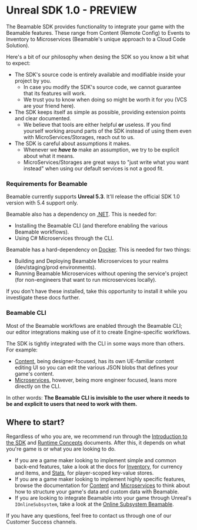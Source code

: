 # Unreal SDK 1.0 - PREVIEW
The Beamable SDK provides functionality to integrate your game with the Beamable features. These range from Content (Remote Config) to Events to Inventory to Microservices (Beamable's unique approach to a Cloud Code Solution).

Here's a bit of our philosophy when desing the SDK so you know a bit what to expect:

- The SDK's source code is entirely available and modifiable inside your project by you.
    - In case you modify the SDK's source code, we cannot guarantee that its features will work.
    - We trust you to know when doing so might be worth it for you (VCS are your friend here).
- The SDK keeps itself as simple as possible, providing extension points and clear documented.
    - We believe that tools are either helpful **or** useless. If you find yourself working around parts of the SDK instead of using them even with MicroServices/Storages, reach out to us.
- The SDK is careful about assumptions it makes.
    - Whenever we ***have to*** make an assumption, we try to be explicit about what it means.
    - MicroServices/Storages are great ways to "just write what you want instead" when using our default services is not a good fit.

### Requirements for Beamable
Beamable currently supports **Unreal 5.3**. It'll release the official SDK 1.0 version with 5.4 support only. 

Beamable also has a dependency on  [.NET](https://dotnet.microsoft.com/en-us/download/dotnet/6.0). This is needed for:

- Installing the Beamable CLI (and therefore enabling the various Beamable workflows).
- Using C# Microservices through the CLI.

Beamable has a hard-dependency on [Docker](https://www.docker.com/products/docker-desktop/). This is needed for two things:

- Building and Deploying Beamable Microservices to your realms (dev/staging/prod environments).
- Running Beamable Microservices without opening the service's project (for non-engineers that want to run microservices locally).

If you don't have these installed, take this opportunity to install it while you investigate these docs further.
### Beamable CLI
Most of the Beamable workflows are enabled through the Beamable CLI; our editor integrations making use of it to create Engine-specific workflows.

The SDK is tightly integrated with the CLI in some ways more than others. For example:

- [Content](https://beamable.github.io/UnrealSDK/Feature%20Guides/Unreal%20SDK%20-%20Content), being designer-focused, has its own UE-familiar content editing UI so you can edit the various JSON blobs that defines your game's content.
- [Microservices](https://beamable.github.io/UnrealSDK/Feature%20Guides/Unreal%20SDK%20-%20Microservices), however, being more engineer focused, leans more directly on the CLI.

In other words: **The Beamable CLI is invisible to the user where it needs to be and explicit to users that need to work with them.**
## Where to start?

Regardless of who you are, we recommend run through the [Introduction to the SDK](https://beamable.github.io/UnrealSDK/Use%20Guide/Unreal%20SDK%20-%20Intro) and [Runtime Concepts](https://beamable.github.io/UnrealSDK/Use%20Guide/Unreal%20SDK%20-%20Runtime%20Concepts) documents. After this, it depends on what you're game is or what you are looking to do.

- If you are a game maker looking to implement simple and common back-end features, take a look at the docs for [Inventory](https://beamable.github.io/UnrealSDK/Feature%20Guides/Unreal%20SDK%20-%20Inventory), for currency and items, and [Stats](https://beamable.github.io/UnrealSDK/Feature%20Guides/Unreal%20SDK%20-%20Stats), for player-scoped key-value stores.
- If you are a game maker looking to implement highly specific features, browse the documentation for [Content](https://beamable.github.io/UnrealSDK/Feature%20Guides/Unreal%20SDK%20-%20Content) and [Microservices](https://beamable.github.io/UnrealSDK/Feature%20Guides/Unreal%20SDK%20-%20Microservices) to think about how to structure your game's data and custom data with Beamable.
- If you are looking to integrate Beamable into your game through Unreal's `IOnlineSubsystem`, take a look at the [Online Subsystem Beamable](https://beamable.github.io/UnrealSDK/Feature%20Guides/Unreal%20SDK%20-%20Online%20Subsystem).

If you have any questions, feel free to contact us through one of our Customer Success channels.